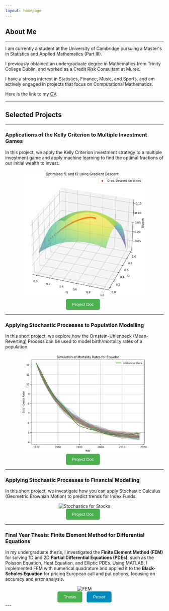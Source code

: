 ```yaml
---
layout: homepage
---
```


## About Me

---

I am currently a student at the University of Cambridge pursuing a Master's in Statistics and Applied Mathematics (Part III). 

I previously obtained an undergraduate degree in Mathematics from Trinity College Dublin, and worked as a Credit Risk Consultant at Murex. 

I have a strong interest in Statistics, Finance, Music, and Sports, and am actively engaged in projects that focus on Computational Mathematics.

Here is the link to my [CV](/files/cv_sep25.pdf).

---

## Selected Projects

---

### Applications of the Kelly Criterion to Multiple Investment Games

In this project, we apply the Kelly Criterion investment strategy to a multiple investment game and apply machine learning to find the optimal fractions of our initial wealth to invest. 


<div style="text-align: center;">
    <img src="/images/grad_descent.png" alt="Growth Value for Different Investment Fractions" style="max-width: 80%; height: auto;">
</div>
<div style="display: flex; justify-content: center;">
  <a href="/files/kellycriterion2D.html" target="_blank" style="text-decoration: none;">
    <button style="background-color: #4CAF50; color: white; padding: 10px 20px; margin-right: 10px; border: none; border-radius: 5px; cursor: pointer;">
      Project Doc
    </button>
  </a>
</div>


---

### Applying Stochastic Processes to Population Modelling

In this short project, we explore how the Ornstein-Uhlenbeck (Mean-Reverting) Process can be used to model birth/mortality rates of a population. 


<div style="text-align: center;">
    <img src="/images/ou.png" alt="Stochastics for Mortality Rates" style="max-width: 80%; height: auto;">
</div>
<div style="display: flex; justify-content: center;">
  <a href="/files/OrnsteinUhlenbeck.html" target="_blank" style="text-decoration: none;">
    <button style="background-color: #4CAF50; color: white; padding: 10px 20px; margin-right: 10px; border: none; border-radius: 5px; cursor: pointer;">
      Project Doc
    </button>
  </a>
</div>


---

### Applying Stochastic Processes to Financial Modelling

In this short project, we investigate how you can apply Stochastic Calculus (Geometric Brownian Motion) to predict trends for Index Funds.


<div style="text-align: center;">
    <img src="/images/stock.png" alt="Stochastics for Stocks" style="max-width: 100%; height: auto;">
</div>
<div style="display: flex; justify-content: center;">
  <a href="/files/GBM_Doc.html" target="_blank" style="text-decoration: none;">
    <button style="background-color: #4CAF50; color: white; padding: 10px 20px; margin-right: 10px; border: none; border-radius: 5px; cursor: pointer;">
      Project Doc
    </button>
  </a>
</div>


---

### Final Year Thesis: Finite Element Method for Differential Equations

In my undergraduate thesis, I investigated the **Finite Element Method (FEM)** for solving 1D and 2D **Partial Differential Equations (PDEs)**, such as the Poisson Equation, Heat Equation, and Elliptic PDEs. Using MATLAB, I implemented FEM with numerical quadrature and applied it to the **Black-Scholes Equation** for pricing European call and put options, focusing on accuracy and error analysis.


<div style="text-align: center;">
    <img src="/images/fem.png" alt="FEM" style="max-width: 100%; height: auto;">
</div>

<div style="text-align: center;">
  <a href="/files/femthesis.pdf" target="_blank" style="text-decoration: none;">
    <button style="background-color: #4CAF50; color: white; padding: 10px 20px; margin-right: 10px; border: none; border-radius: 5px; cursor: pointer;">
      Thesis
    </button>
  </a>
  <a href="/files/femposter.pdf" target="_blank" style="text-decoration: none;">
    <button style="background-color: #008CBA; color: white; padding: 10px 20px; border: none; border-radius: 5px; cursor: pointer;">
      Poster
    </button>
  </a>
</div>
---
